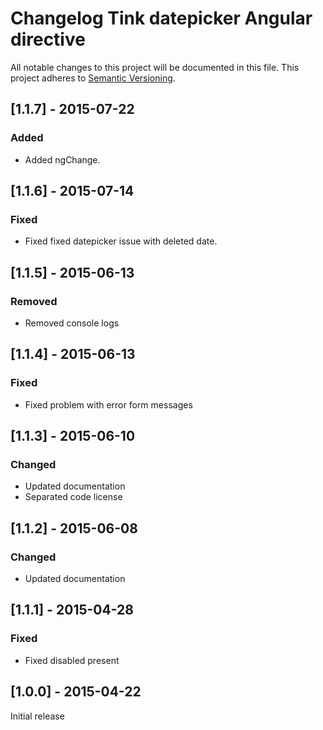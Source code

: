 # Changelog Tink datepicker Angular directive

All notable changes to this project will be documented in this file.
This project adheres to [Semantic Versioning](http://semver.org/).

<!--
## [Unreleased] - [unreleased]

### Added
### Changed
### Deprecated
### Removed
### Fixed
### Security
-->

## [1.1.7] - 2015-07-22

### Added
- Added ngChange.

## [1.1.6] - 2015-07-14

### Fixed
- Fixed fixed datepicker issue with deleted date.

## [1.1.5] - 2015-06-13

### Removed
- Removed console logs

## [1.1.4] - 2015-06-13

### Fixed
- Fixed problem with error form messages

## [1.1.3] - 2015-06-10

### Changed
- Updated documentation
- Separated code license



## [1.1.2] - 2015-06-08

### Changed
- Updated documentation



## [1.1.1] - 2015-04-28

### Fixed
- Fixed disabled present



## [1.0.0] - 2015-04-22

Initial release
